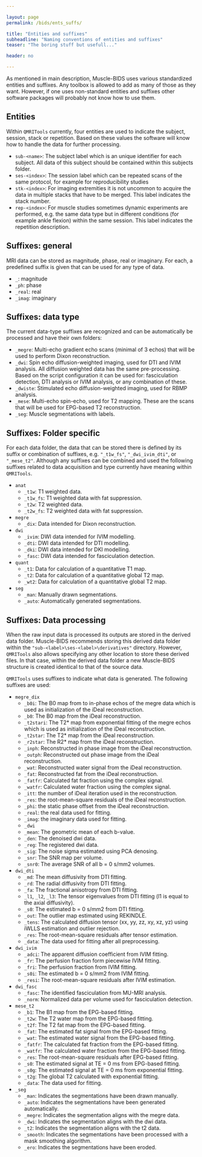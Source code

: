 ```yaml
---

layout: page
permalink: /bids/ents_suffs/

title: "Entities and suffixes"
subheadline: "Naming conventions of entities and suffixes"
teaser: "The boring stuff but usefull..."

header: no

---
```


As mentioned in main description, Muscle-BIDS uses various standardized entities and suffixes. Any toolbox is allowed to add as many of those as they want. However, if one uses non-standard entities and suffixes other software packages will probably not know how to use them.

## Entities

Within `QMRITools` currently, four entities are used to indicate the subject, session, stack or repetition.  Based on these values the software will know how to handle the data for further processing.

- `sub-<name>`: The subject label which is an unique identifier for each subject. All data of this subject should be contained within this subjects folder.
- `ses-<index>`: The session label which can be repeated scans of the same protocol, for example for reproducibility studies
- `stk-<index>`: For imaging extremities it is not uncommon to acquire the data in multiple stacks that have to be merged. This label indicates the stack number.
- `rep-<index>`: For muscle studies sometimes dynamic experiments are performed, e.g. the same data type but in different conditions (for example ankle flexion) within the same session. This label indicates the repetition description.

## Suffixes: general

MRI data can be stored as magnitude, phase, real or imaginary. For each, a predefined suffix is given that can be used for any type of data.

- `_`: magnitude
- `_ph`: phase
- `_real`: real
- `_imag`: imaginary

## Suffixes: data type

The current data-type suffixes are recognized and can be automatically be processed and have their own folders:

- `_megre`: Multi-echo gradient echo scans (minimal of 3 echos) that will be used to perform Dixon reconstruction.
- `_dwi`: Spin echo diffusion-weighted imaging, used for DTI and IVIM analysis. All diffusion weighted data has the same pre-processing. Based on the script configuration it can be used for: fasciculation detection, DTI analysis or IVIM analysis, or any combination of these.
- `_dwiste`: Stimulated echo diffusion-weighted imaging, used for RBMP analysis.
- `_mese`: Multi-echo spin-echo, used for T2 mapping. These are the scans that will be used for EPG-based T2 reconstruction.
- `_seg`: Muscle segmentations with labels.

## Suffixes: Folder specific

For each data folder, the data that can be stored there is defined by its suffix or combination of suffixes, e.g. `"_t1w_fs"`, `"_dwi_ivim_dti"`, or `"_mese_t2"`. Although any suffixes can be combined and used the following suffixes related to data acquisition and type currently have meaning within `QMRITools`.

- `anat`
  - `_t1w`: T1 weighted data.
  - `_t1w_fs`: T1 weighted data with fat suppression.
  - `_t2w`: T2 weighted data.
  - `_t2w_fs`: T2 weighted data with fat suppression.
- `megre`
  - `_dix`: Data intended for Dixon reconstruction.
- `dwi`
  - `_ivim`: DWI data intended for IVIM modelling.
  - `_dti`: DWI data intended for DTI modelling.
  - `_dki`: DWI data intended for DKI modelling.
  - `_fasc`: DWI data intended for fasciculation detection.
- `quant`
  - `_t1`: Data for calculation of a quantitative T1 map.
  - `_t2`: Data for calculation of a quantitative global T2 map.
  - `_wt2`: Data for calculation of a quantitative global T2 map.
- `seg`
  - `_man`: Manually drawn segmentations.
  - `_auto`: Automatically generated segmentations.

## Suffixes: Data processing

When the raw input data is processed its outputs are stored in the derived data folder. Muscle-BIDS recommends storing this derived data folder within the `"sub-<label>\ses-<label>\derivatives"` directory. However, `QMRITools` also allows specifying any other location to store these derived files. In that case, within the derived data folder a new Muscle-BIDS structure is created identical to that of the source data.

`QMRITools` uses suffixes to indicate what data is generated. The following suffixes are used:

- `megre_dix`
  - `_b0i`: The B0 map from to in-phase echos of the megre data which is used as initialization of the iDeal reconstruction.
  - `_b0`: The B0 map from the iDeal reconstruction.
  - `_t2stari`: The T2\* map from exponential fitting of the megre echos which is used as initialization of the iDeal reconstruction.
  - `_t2star`: The T2\* map from the iDeal reconstruction.
  - `_r2star`: The R2\* map from the iDeal reconstruction.
  - `_inph`: Reconstructed in phase image from the iDeal reconstruction.
  - `_outph`: Reconstructed out phase image from the iDeal reconstruction.
  - `_wat`: Reconstructed water signal from the iDeal reconstruction.
  - `_fat`: Reconstructed fat from the iDeal reconstruction.
  - `_fatfr`: Calculated fat fraction using the complex signal.
  - `_watfr`: Calculated water fraction using the complex signal.
  - `_itt`: the number of iDeal iteration used in the reconstruction.
  - `_res`: the root-mean-square residuals of the iDeal reconstruction.
  - `_phi`: the static phase offset from the iDeal reconstruction.
  - `_real`: the real data used for fitting.
  - `_imag`: the imaginary data used for fitting.
  - `_dwi`
  - `_mean`: The geometric mean of each b-value.
  - `_den`: The denoised dwi data.
  - `_reg`: The registered dwi data.
  - `_sig`: The noise sigma estimated using PCA denosing.
  - `_snr`: The SNR map per volume.
  - `_snr0`: The average SNR of all b = 0 s/mm2 volumes.
- `dwi_dti`
  - `_md`: The mean diffusivity from DTI fitting.
  - `_rd`: The radial diffusivity from DTI fitting.
  - `_fa`: The fractional anisotropy from DTI fitting.
  - `_l1`, `_l2`, `_l3`: The tensor eigenvalues from DTI fitting (l1 is equal to the axial diffusivity).
  - `_s0`: The estimated b = 0 s/mm2 from DTI fitting.
  - `_out`: The outlier map estimated using REKINDLE.
  - `_tens`: The calculated diffusion tensor (xx, yy, zz, xy, xz, yz) using iWLLS estimation and outlier rejection.
  - `_res`: The root-mean-square residuals after tensor estimation.
  - `_data`: The data used for fitting after all preprocessing.
- `dwi_ivim`
  - `_adci`: The apparent diffusion coefficient from IVIM fitting.
  - `_fr`: The perfusion fraction form piecewise IVIM fitting.
  - `_fri`: The perfusion fraction from IVIM fitting.
  - `_s0i`: The estimated b = 0 s/mm2 from IVIM fitting.
  - `_resi`: The root-mean-square residuals after IVIM estimation.
- `dwi_fasc`
  - `_fasc`: The identified fasciculation from MU-MRI analysis.
  - `_norm`: Normalized data per volume used for fasciculation detection.
- `mese_t2`
  - `_b1`: The B1 map from the EPG-based fitting.
  - `_t2w`: The T2 water map from the EPG-based fitting.
  - `_t2f`: The T2 fat map from the EPG-based fitting.
  - `_fat`: The estimated fat signal from the EPG-based fitting.
  - `_wat`: The estimated water signal from the EPG-based fitting.
  - `_fatfr`: The calculated fat fraction from the EPG-based fitting.
  - `_watfr`: The calculated water fraction from the EPG-based fitting.
  - `_res`: The root-mean-square residuals after EPG-based fitting.
  - `_s0`: The estimated signal at TE = 0 ms from EPG-based fitting.
  - `_s0g`: The estimated signal at TE = 0 ms from exponential fitting.
  - `_t2g`: The global T2 calculated with exponential fitting.
  - `_data`: The data used for fitting.
- `_seg`
  - `_man`: Indicates the segmentations have been drawn manually.
  - `_auto`: Indicates the segmentations have been generated automatically.
  - `_megre`: Indicates the segmentation aligns with the megre data.
  - `_dwi`: Indicates the segmentation aligns with the dwi data.
  - `_t2`:  Indicates the segmentation aligns with the t2 data.
  - `_smooth`: Indicates the segmentations have been processed with a mask smoothing algorithm.
  - `_ero`: Indicates the segmentations have been eroded.
